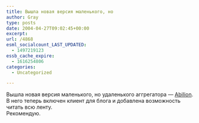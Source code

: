```yaml
---
title: Вышла новая версия маленького, но
author: Gray
type: posts
date: 2004-04-27T09:02:45+00:00
excerpt:
url: /4868
esml_socialcount_LAST_UPDATED:
  - 1497219123
essb_cache_expire:
  - 1616254806
categories:
  - Uncategorized

---
```








Вышла новая версия маленького, но удаленького аггрегатора &#8212; <a href="http://activerefresh.com/download/" target="_blank">Abilion</a>. В него теперь включен клиент для блога и добавлена возможность читать всю ленту.  
Рекомендую.